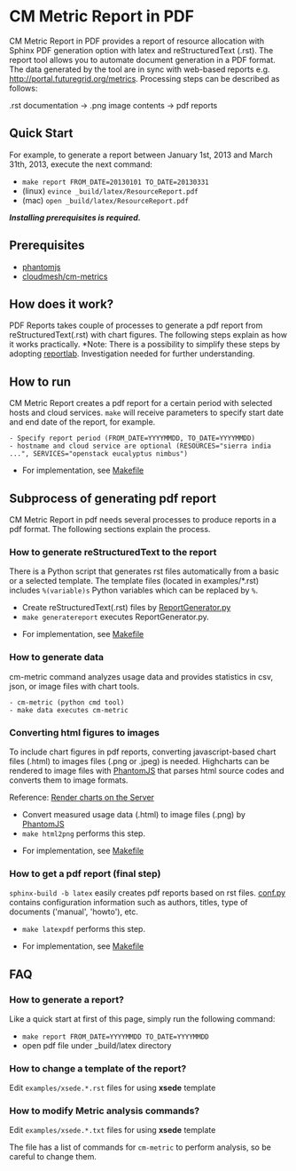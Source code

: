 CM Metric Report in PDF
===========================

CM Metric Report in PDF provides a report of resource allocation with Sphinx PDF generation option with latex and reStructuredText (.rst). The report tool allows you to automate document generation in a PDF format. The data generated by the tool are in sync with web-based reports e.g. http://portal.futuregrid.org/metrics. Processing steps can be described as follows:

.rst documentation -> .png image contents -> pdf reports

Quick Start
-------------
For example, to generate a report between January 1st, 2013 and March 31th, 2013, execute the next command:

- ```make report FROM_DATE=20130101 TO_DATE=20130331```
- (linux) ```evince _build/latex/ResourceReport.pdf```
- (mac) ```open _build/latex/ResourceReport.pdf```

***Installing prerequisites is required.***

Prerequisites
--------------
- [phantomjs](http://phantomjs.org/)
- [cloudmesh/cm-metrics](https://github.com/cloudmesh/cm_metric/)

How does it work?
------------------
PDF Reports takes couple of processes to generate a pdf report from reStructuredText(.rst) with chart figures. The following steps explain as how it works practically.
*Note: There is a possibility to simplify these steps by adopting [reportlab](https://bitbucket.org/rptlab/reportlab). Investigation needed for further understanding.


How to run
----------------

CM Metric Report creates a pdf report for a certain period with selected hosts and cloud services. ```make``` will receive parameters to specify start date and end date of the report, for example.

```
- Specify report period (FROM_DATE=YYYYMMDD, TO_DATE=YYYYMMDD)
- hostname and cloud service are optional (RESOURCES="sierra india ...", SERVICES="openstack eucalyptus nimbus")
```

* For implementation, see [Makefile](Makefile)

Subprocess of generating pdf report
-------------------------------------
CM Metric Report in pdf needs several processes to produce reports in a pdf format. The following sections explain the process.

### How to generate reStructuredText to the report

There is a Python script that generates rst files automatically from a basic or a selected template. The template files (located in examples/*.rst) includes ```%(variable)s``` Python variables which can be replaced by ```%```.

- Create reStructuredText(.rst) files by [ReportGenerator.py](ReportGenerator.py)
- ```make generatereport``` executes ReportGenerator.py.
* For implementation, see [Makefile](Makefile)

### How to generate data

cm-metric command analyzes usage data and provides statistics in csv, json, or image files with chart tools.

```
- cm-metric (python cmd tool)
- make data executes cm-metric
```

### Converting html figures to images

To include chart figures in pdf reports, converting javascript-based chart files (.html) to images files (.png or .jpeg) is needed. Highcharts can be rendered to image files with [PhantomJS](http://phantomjs.org/) that parses html source codes and converts them to image formats.

Reference: [Render charts on the Server](http://www.highcharts.com/component/content/article/2-news/52-serverside-generated-charts)


- Convert measured usage data (.html) to image files (.png) by [PhantomJS](http://phantomjs.org/)
- ```make html2png``` performs this step.
* For implementation, see [Makefile](Makefile)

### How to get a pdf report (final step)

```sphinx-build -b latex``` easily creates pdf reports based on rst files. [conf.py](/doc/pdf_reports/conf.py) contains configuration information such as authors, titles, type of documents ('manual', 'howto'), etc.
- ```make latexpdf``` performs this step.
* For implementation, see [Makefile](/doc/pdf_reports/Makefile)


FAQ
-----

### How to generate a report?

Like a quick start at first of this page, simply run the following command:

- ``make report FROM_DATE=YYYYMMDD TO_DATE=YYYYMMDD``
- open pdf file under _build/latex directory

### How to change a template of the report?


Edit ``examples/xsede.*.rst`` files for using **xsede** template

### How to modify Metric analysis commands?


Edit ``examples/xsede.*.txt`` files for using **xsede** template

The file has a list of commands for ``cm-metric`` to perform analysis, so be careful to change them.
